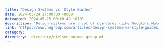 ```yaml
---
title: "Design Systems vs. Style Guides"
date: 2024-05-24 17:00:00 +0000
dateadded: 2024-05-25 00:00:49 +0100
description: "Design systems are a set of standards (like Google’s Material Design or IBM’s Carbon Design System) needed to manage design at scale. Style guides (like content or visual style guides) are just one piece in a design system."
link: "https://www.nngroup.com/articles/design-systems-vs-style-guides/"
category:
directory: _directory/nielsen-norman-group.md
---
```

